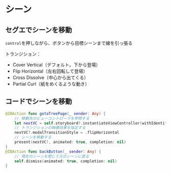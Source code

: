# シーン



## セグエでシーンを移動

`control`を押しながら、ボタンから目標シーンまで線を引っ張る

トランジション：

* Cover Vertical（デフォルト。下から登場）
* Flip Horizontal（左右回転して登場）
* Cross Dissolve（中心から出てくる）
* Partial Curl（紙をめくるような動き）



## コードでシーンを移動

```swift
@IBAction func gotoTreePage(_ sender: Any) {
	// 移動先のビューコントローラを参照する
	let nextVC = self.storyboard?.instantiateViewController(withIdentifier: "treePage")
	// トランジションの映像効果を指定する
	nextVC?.modalTransitionStyle = .flipHorizontal
	// シーンを移動する
	present(nextVC!, animated: true, completion: nil)
}
@IBAction func backButton(_ sender: Any) {
	// 現在のシーンを閉じて元のシーンに戻る
	self.dismiss(animated: true, completion: nil)
}
```









